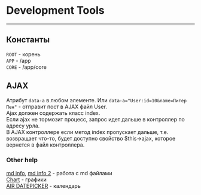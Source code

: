 # Development Tools
___

## Константы

`ROOT` - корень  
`APP` - /app  
`CORE` - /app/core


## <a name="ajax">AJAX</a>
Атрибут `data-a` в любом элементе. Или `data-a="User:id=10&name=Питер Пен"` - отправит пост в AJAX файл User.  
Ajax должен содержать класс index.  
Если ajax не тормозит процесс, запрос идет дальше в контроллер по адресу урла.  
В AJAX контроллере если метод index пропускает дальше, т.е. возвращает что-то, будет доступно свойство $this->ajax, которое вернется в файл контроллера.


### Other help
[md info](https://docs.github.com/en/get-started/writing-on-github/getting-started-with-writing-and-formatting-on-github/basic-writing-and-formatting-syntax), [md info 2](https://github.com/GnuriaN/format-README#%D0%A1%D1%81%D1%8B%D0%BB%D0%BA%D0%B8)  - работа с md файлами   
[Chart](https://www.amcharts.com/demos/) - графики  
[AIR DATEPICKER](https://air-datepicker.com/ru/docs) - календарь